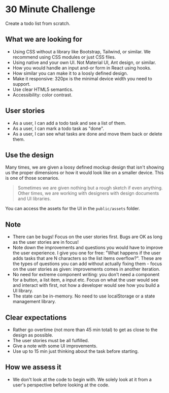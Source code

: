 # 30 Minute Challenge

Create a todo list from scratch.

## What we are looking for

- Using CSS without a library like Bootstrap, Tailwind, or similar. We recommend using CSS modules or just CSS files.
- Using native and your own UI. Not Material UI, Ant design, or similar.
- How you would handle an input and-or form in React using hooks.
- How similar you can make it to a loosly defined design.
- Make it responsive: 320px is the minimal device width you need to support.
- Use clear HTML5 semantics.
- Accessibility: color contrast.

## User stories

- As a user, I can add a todo task and see a list of them.
- As a user, I can mark a todo task as "done".
- As a user, I can see what tasks are done and move them back or delete them.

## Use the design

Many times, we are given a loosy defined mockup design that isn't showing us the proper dimensions or how it would look like on a smaller device. This is one of those scenarios.

> Sometimes we are given nothing but a rough sketch if even anything. Other times, we are working with designers with design documents and UI libraries.

You can access the assets for the UI in the `public/assets` folder.

## Note

- There can be bugs! Focus on the user stories first. Bugs are OK as long as the user stories are in focus!
- Note down the improvements and questions you would have to improve the user experience. I give you one for free: "What happens if the user adds tasks that are N characters so the list items overflow?". These are the types of questions you can add without actually fixing them - focus on the user stories as given: improvements comes in another iteration.
- No need for extreme component writing: you don't need a component for a button, a list item, a input etc. Focus on what the user would see and interact with first, not how a developer would see how you build a UI library.
- The state can be in-memory. No need to use localStorage or a state management library.

## Clear expectations

- Rather go overtime (not more than 45 min total) to get as close to the design as possible.
- The user stories must be all fulfilled.
- Give a note with some UI improvements.
- Use up to 15 min just thinking about the task before starting.

## How we assess it

- We don't look at the code to begin with. We solely look at it from a user's perspective before looking at the code.
